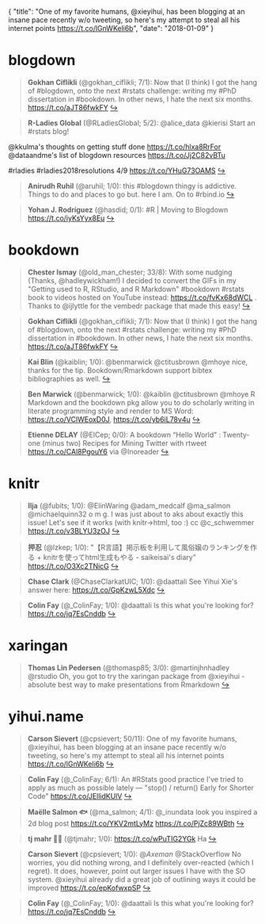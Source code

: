 {
  "title": "One of my favorite humans, @xieyihui, has been blogging at an insane pace recently w/o tweeting, so here's my attempt to steal all his internet points https://t.co/lGnWKeli6b",
  "date": "2018-01-09"
}

# blogdown

> **Gokhan Ciflikli** (@gokhan_ciflikli; 7/1): Now that (I think) I got the hang of #blogdown, onto the next #rstats challenge: writing my #PhD dissertation in #bookdown. In other news, I hate the next six months. https://t.co/aJT86fwkFY  [&#8618;](https://twitter.com/xieyihui/status/950369440113324034)

<!-- -->


> **R-Ladies Global** (@RLadiesGlobal; 5/2): @alice_data @kierisi Start an #rstats blog!
>
@kkulma's thoughts on getting stuff done https://t.co/hlxa8RrFor
@dataandme's list of blogdown resources https://t.co/Jj2C82vBTu
>
#rladies #rladies2018resolutions 4/9 https://t.co/YHuG73OAMS  [&#8618;](https://twitter.com/xieyihui/status/950353393867993089)

<!-- -->


> **Anirudh Ruhil** (@aruhil; 1/0): this #blogdown thingy is addictive. Things to do and places to go but. here I am. On to #rbind.io  [&#8618;](https://twitter.com/xieyihui/status/950208483705741312)

<!-- -->


> **Yohan J. Rodríguez** (@hasdid; 0/1): #R | Moving to Blogdown https://t.co/iyKsYyx8Eu  [&#8618;](https://twitter.com/xieyihui/status/950410185436225536)

<!-- -->


# bookdown

> **Chester Ismay** (@old_man_chester; 33/8): With some nudging (Thanks, @hadleywickham!) I decided to convert the GIFs in my "Getting used to R, RStudio, and R Markdown" #bookdown #rstats book to videos hosted on YouTube instead: https://t.co/fvKx68dWCL . Thanks to @ijlyttle for the vembedr package that made this easy!  [&#8618;](https://twitter.com/xieyihui/status/950177232277786624)

<!-- -->


> **Gokhan Ciflikli** (@gokhan_ciflikli; 7/1): Now that (I think) I got the hang of #blogdown, onto the next #rstats challenge: writing my #PhD dissertation in #bookdown. In other news, I hate the next six months. https://t.co/aJT86fwkFY  [&#8618;](https://twitter.com/xieyihui/status/950369440113324034)

<!-- -->


> **Kai Blin** (@kaiblin; 1/0): @benmarwick @ctitusbrown @mhoye nice, thanks for the tip. Bookdown/Rmarkdown support bibtex bibliographies as well.  [&#8618;](https://twitter.com/xieyihui/status/950490372320440321)

<!-- -->


> **Ben Marwick** (@benmarwick; 1/0): @kaiblin @ctitusbrown @mhoye R Markdown and the bookdown pkg allow you to do scholarly writing in literate programming style and render to MS Word: https://t.co/VClWEoxD0J, https://t.co/yb6iL78v4u  [&#8618;](https://twitter.com/xieyihui/status/950469527707435008)

<!-- -->


> **Etienne DELAY** (@ElCep; 0/0): A bookdown “Hello World” : Twenty-one (minus two) Recipes for Mining Twitter with rtweet https://t.co/CAl8PgouY6 via @Inoreader  [&#8618;](https://twitter.com/xieyihui/status/950461970523803648)

<!-- -->


# knitr

> **Ilja** (@fubits; 1/0): @ElinWaring @adam_medcalf @ma_salmon @michaelquinn32 o m g. I was just about to aks about exactly this issue! Let's see if it works (with knitr-&gt;html, too :) cc @c_schwemmer https://t.co/v3BLYU3zOJ  [&#8618;](https://twitter.com/xieyihui/status/950434008927752195)

<!-- -->


> **押忍** (@lzkep; 1/0): "【R言語】掲示板を利用して風俗嬢のランキングを作る + knitrを使ってhtml生成もやる - saikeisai's diary" https://t.co/O3Xc2TNicG  [&#8618;](https://twitter.com/xieyihui/status/950389958648328192)

<!-- -->


> **Chase Clark** (@ChaseClarkatUIC; 1/0): @daattali See Yihui Xie's answer here:
https://t.co/GpKzwL5Xdc  [&#8618;](https://twitter.com/xieyihui/status/950352196050268160)

<!-- -->


> **Colin Fay** (@_ColinFay; 1/0): @daattali Is this what you're looking for? https://t.co/jq7EsCnddb  [&#8618;](https://twitter.com/xieyihui/status/950290769042198529)

<!-- -->


# xaringan

> **Thomas Lin Pedersen** (@thomasp85; 3/0): @martinjhnhadley @rstudio Oh, you got to try the xaringan package from @xieyihui - absolute best way to make presentations from Rmarkdown  [&#8618;](https://twitter.com/xieyihui/status/950409101737168896)

<!-- -->


# yihui.name

> **Carson Sievert** (@cpsievert; 50/11): One of my favorite humans, @xieyihui, has been blogging at an insane pace recently w/o tweeting, so here's my attempt to steal all his internet points https://t.co/lGnWKeli6b  [&#8618;](https://twitter.com/xieyihui/status/950416948634021893)

<!-- -->


> **Colin Fay** (@_ColinFay; 6/1): An #RStats good practice I've tried to apply as much as possible lately — "stop() / return() Early for Shorter Code" https://t.co/JEllidKUlV  [&#8618;](https://twitter.com/xieyihui/status/950318689169100801)

<!-- -->


> **Maëlle Salmon 🐟** (@ma_salmon; 4/1): @_inundata look you inspired a 2d blog post https://t.co/YKV2mtLyMz https://t.co/PjZc89WBth  [&#8618;](https://twitter.com/xieyihui/status/950421372660060160)

<!-- -->


> **tj mahr 🍕🍍** (@tjmahr; 1/0): https://t.co/wPuTIG2YGk Ha  [&#8618;](https://twitter.com/xieyihui/status/950480174147080192)

<!-- -->


> **Carson Sievert** (@cpsievert; 1/0): @_Axeman_ @StackOverflow No worries, you did nothing wrong, and I definitely over-reacted (which I regret). It does, however, point out larger issues I have with the SO system. @xieyihui already did a great job of outlining ways it could be improved https://t.co/epKofwxpSP  [&#8618;](https://twitter.com/xieyihui/status/950416125778677760)

<!-- -->


> **Colin Fay** (@_ColinFay; 1/0): @daattali Is this what you're looking for? https://t.co/jq7EsCnddb  [&#8618;](https://twitter.com/xieyihui/status/950290769042198529)

<!-- -->


